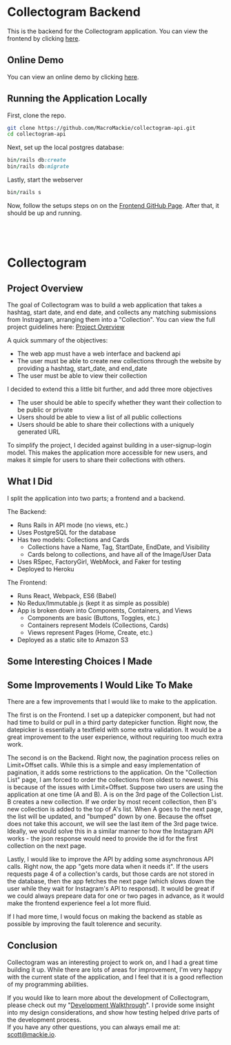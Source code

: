 # Collectogram Backend

This is the backend for the Collectogram application.
You can view the frontend by clicking [here](https://github.com/MacroMackie/collectogram-web). 
<br>
## Online Demo
You can view an online demo by clicking [here](http://collectogram-web.s3-website-us-west-2.amazonaws.com/#/home).
<br>
## Running the Application Locally
First, clone the repo.
```bash
git clone https://github.com/MacroMackie/collectogram-api.git
cd collectogram-api
```

Next, set up the local postgres database:
```ruby
bin/rails db:create
bin/rails db:migrate
```

Lastly, start the webserver
```ruby
bin/rails s
```

Now, follow the setups steps on on the [Frontend GitHub Page](https://github.com/MacroMackie/collectogram-web). After that, it should be up and running.
<br>
<br>
<br>
<br>
# Collectogram
## Project Overview

The goal of Collectogram was to build a web application that takes a hashtag, start date, and end date, and collects any matching submissions from Instragram, arranging them into a "Collection". You can view the full project guidelines here: [Project Overview](http://localhost/mackie/website/assets/posts/files/collectogram-project-guidelines.pdf)

A quick summary of the objectives:

- The web app must have a web interface and backend api
- The user must be able to create new collections through the website by providing a hashtag, start_date, and end_date
- The user must be able to view their collection

I decided to extend this a little bit further, and add three more objectives

- The user should be able to specify whether they want their collection to be public or private
- Users should be able to view a list of all public collections
- Users should be able to share their collections with a uniquely generated URL

To simplify the project, I decided against building in a user-signup-login model. This makes the application more accessible for new users, and makes it simple for users to share their collections with others.

## What I Did
I split the application into two parts; a frontend and a backend.  

The Backend:

- Runs Rails in API mode (no views, etc.)
- Uses PostgreSQL for the database
- Has two models: Collections and Cards
    - Collections have a Name, Tag, StartDate, EndDate, and Visibility
    - Cards belong to collections, and have all of the Image/User Data
- Uses RSpec, FactoryGirl, WebMock, and Faker for testing
- Deployed to Heroku

The Frontend:

- Runs React, Webpack, ES6 (Babel)
- No Redux/Immutable.js (kept it as simple as possible)
- App is broken down into Components, Containers, and Views
    - Components are basic (Buttons, Toggles, etc.)
    - Containers represent Models (Collections, Cards)
    - Views represent Pages (Home, Create, etc.)
- Deployed as a static site to Amazon S3


## Some Interesting Choices I Made


## Some Improvements I Would Like To Make

There are a few improvements that I would like to make to the application.

The first is on the Frontend. I set up a datepicker component, but had not had time to build or pull in a third party datepicker function. Right now, the datepicker is essentially a textfield with some extra validation. It would be a great improvement to the user experience, without requiring too much extra work.

The second is on the Backend. Right now, the pagination process relies on Limit+Offset calls. While this is a simple and easy implementation of pagination, it adds some restrictions to the application. On the "Collection List" page, I am forced to order the collections from oldest to newest. This is because of the issues with Limit+Offset. Suppose two users are using the application at one time (A and B). A is on the 3rd page of the Collection List. B creates a new collection. If we order by most recent collection, then B's new collection is added to the top of A's list. When A goes to the next page, the list will be updated, and "bumped" down by one. Because the offset does not take this account, we will see the last item of the 3rd page twice. Ideally, we would solve this in a similar manner to how the Instagram API works - the json response would need to provide the id for the first collection on the next page.

Lastly, I would like to improve the API by adding some asynchronous API calls. Right now, the app "gets more data when it needs it". If the users requests page 4 of a collection's cards, but those cards are not stored in the database, then the app fetches the next page (which slows down the user while they wait for Instagram's API to responsd). It would be great if we could always prepeare data for one or two pages in advance, as it would make the frontend experience feel a lot more fluid.


If I had more time, I would focus on making the backend as stable as possible by improving the fault tolerence and security.

## Conclusion

Collectogram was an interesting project to work on, and I had a great time building it up. While there are lots of areas for improvement, I'm very happy with the current state of the application, and I feel that it is a good reflection of my programming abilities.

If you would like to learn more about the development of Collectogram, please check out my "[Development Walkthrough](https://mackie.io/posts/collectogram_part_1_-_design.html)". I provide some insight into my design considerations, and show how testing helped drive parts of the development process.
<br>
If you have any other questions, you can always email me at: [scott@mackie.io](scott@mackie.io).
